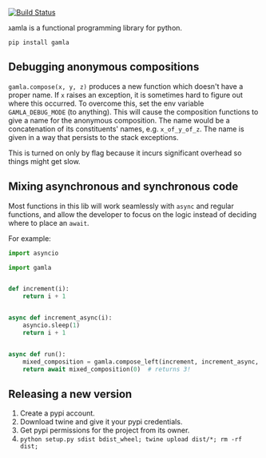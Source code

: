 [![Build Status](https://travis-ci.com/hyroai/gamla.svg?branch=master)](https://travis-ci.com/hyroai/gamla)

גamla is a functional programming library for python.

`pip install gamla`

## Debugging anonymous compositions

`gamla.compose(x, y, z)` produces a new function which doesn't have a proper name. If `x` raises an exception, it is sometimes hard to figure out where this occurred. To overcome this, set the env variable `GAMLA_DEBUG_MODE` (to anything). This will cause the composition functions to give a name for the anonymous composition. The name would be a concatenation of its constituents' names, e.g. `x_of_y_of_z`. The name is given in a way that persists to the stack exceptions.

This is turned on only by flag because it incurs significant overhead so things might get slow.

## Mixing asynchronous and synchronous code

Most functions in this lib will work seamlessly with `async` and regular functions, and allow the developer to focus on the logic instead of deciding where to place an `await`.

For example:

```python
import asyncio

import gamla


def increment(i):
    return i + 1


async def increment_async(i):
    asyncio.sleep(1)
    return i + 1


async def run():
    mixed_composition = gamla.compose_left(increment, increment_async, increment)
    return await mixed_composition(0)  # returns 3!
```

## Releasing a new  version

1. Create a pypi account.
1. Download twine and give it your pypi credentials.
1. Get pypi permissions for the project from its owner.
1. `python setup.py sdist bdist_wheel; twine upload dist/*; rm -rf dist;`
